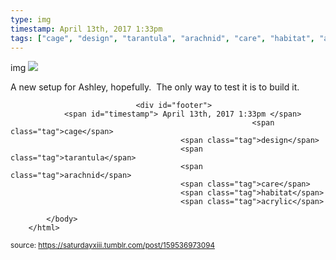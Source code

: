 ```yaml
---
type: img
timestamp: April 13th, 2017 1:33pm
tags: ["cage", "design", "tarantula", "arachnid", "care", "habitat", "acrylic"]
---
```

img
<img src="https://saturdayxiii.github.io/media/159536973094.jpg"/>
                                                                                          
A new setup for Ashley, hopefully.  The only way to test it is to build it.
 
                                    
                
                
                
                
                                <div id="footer">
                <span id="timestamp"> April 13th, 2017 1:33pm </span>
                                                          <span class="tag">cage</span>
                                          <span class="tag">design</span>
                                          <span class="tag">tarantula</span>
                                          <span class="tag">arachnid</span>
                                          <span class="tag">care</span>
                                          <span class="tag">habitat</span>
                                          <span class="tag">acrylic</span>
                                                    
            </body>
        </html>

        
<small>source: https://saturdayxiii.tumblr.com/post/159536973094</small>